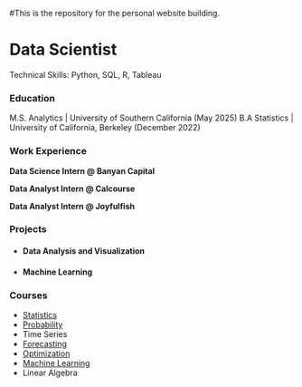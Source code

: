 #This is the repository for the personal website building.
# Data Scientist
Technical Skills: Python, SQL, R, Tableau

### Education
M.S. Analytics | University of Southern California (May 2025) 
B.A Statistics | University of California, Berkeley (December 2022)

### Work Experience
**Data Science Intern @ Banyan Capital**

**Data Analyst Intern @ Calcourse**

**Data Analyst Intern @ Joyfulfish**

### Projects
- #### Data Analysis and Visualization
- #### Machine Learning

### Courses
- [Statistics](https://www.stat134.org/syllabus.html)
- [Probability](https://susa.berkeley.edu/static/resources/135/135_final.pdf)
- Time Series
- [Forecasting](https://www.stat157.com/)
- [Optimization](https://web-app.usc.edu/soc/syllabus/20233/31531.doc)
- [Machine Learning](https://stat154.github.io/)
- Linear Algebra

